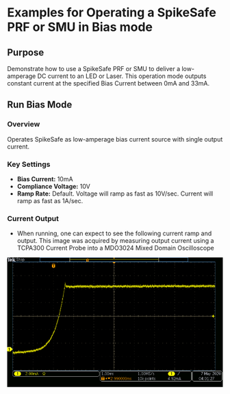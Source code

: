 # Examples for Operating a SpikeSafe PRF or SMU in Bias mode

## **Purpose**
Demonstrate how to use a SpikeSafe PRF or SMU to deliver a low-amperage DC current to an LED or Laser.  This operation mode outputs constant current at the specified Bias Current between 0mA and 33mA. 

## **Run Bias Mode**

### Overview 
Operates SpikeSafe as low-amperage bias current source with single output current.

### Key Settings 
- **Bias Current:** 10mA
- **Compliance Voltage:** 10V
- **Ramp Rate:** Default. Voltage will ramp as fast as 10V/sec. Current will ramp as fast as 1A/sec.

### Current Output
- When running, one can expect to see the following current ramp and output. This image was acquired by measuring output current using a TCPA300 Current Probe into a MDO3024 Mixed Domain Oscilloscope

![](bias_current_output.png)


